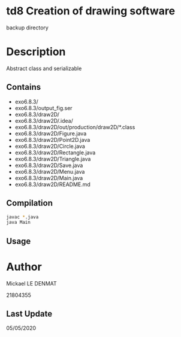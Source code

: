 # td8 Creation of drawing software
backup directory

# Description
Abstract class and serializable

## Contains
 - exo6.8.3/
 - exo6.8.3/output_fig.ser
 - exo6.8.3/draw2D/
 - exo6.8.3/draw2D/.idea/
 - exo6.8.3/draw2D/out/production/draw2D/*.class
 - exo6.8.3/draw2D/Figure.java 
 - exo6.8.3/draw2D/Point2D.java
 - exo6.8.3/draw2D/Circle.java
 - exo6.8.3/draw2D/Rectangle.java
 - exo6.8.3/draw2D/Triangle.java
 - exo6.8.3/draw2D/Save.java
 - exo6.8.3/draw2D/Menu.java
 - exo6.8.3/draw2D/Main.java
 - exo6.8.3/draw2D/README.md
 
 ## Compilation
 ```bash
javac *.java
java Main 
```

## Usage


# Author
Mickael LE DENMAT

21804355

## Last Update
05/05/2020
